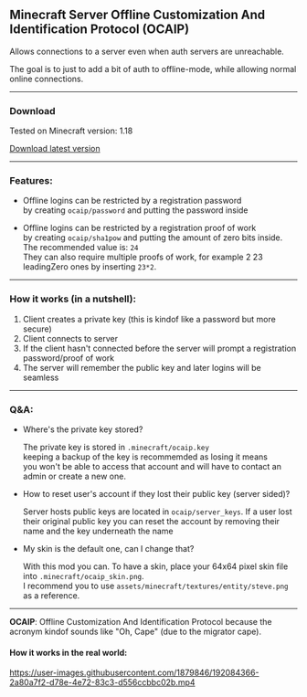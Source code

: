 ## Minecraft Server Offline Customization And Identification Protocol (OCAIP)

Allows connections to a server even when auth servers are unreachable.

The goal is to just to add a bit of auth to offline-mode, while allowing normal online connections.


____________________________________________________

### Download
Tested on Minecraft version: 1.18

[Download latest version](https://github.com/SFort/MC-OCAIP/releases)

____________________________________________________

### Features: 
- Offline logins can be restricted by a registration password  
by creating `ocaip/password` and putting the password inside

- Offline logins can be restricted by a registration proof of work  
by creating `ocaip/sha1pow` and putting the amount of zero bits inside.  
The recommended value is: `24`  
They can also require multiple proofs of work, for example 2 23 leadingZero ones by inserting `23*2`.


____________________________________________________

### How it works (in a nutshell):  
1. Client creates a private key (this is kindof like a password but more secure)
2. Client connects to server
3. If the client hasn't connected before the server will prompt a registration password/proof of work
4. The server will remember the public key and later logins will be seamless


____________________________________________________

### Q&A:
- Where's the private key stored?

  The private key is stored in `.minecraft/ocaip.key`  
keeping a backup of the key is recommemded as losing it means  
you won't be able to access that account and will have to contact an admin or create a new one.

- How to reset user's account if they lost their public key (server sided)?

  Server hosts public keys are located in `ocaip/server_keys`. If a user lost their original
public key you can reset the account by removing their name and the key underneath the name

- My skin is the default one, can I change that?

  With this mod you can. To have a skin, place your 64x64 pixel skin file into `.minecraft/ocaip_skin.png`.  
I recommend you to use `assets/minecraft/textures/entity/steve.png` as a reference.


____________________________________________________

**OCAIP**: Offline Customization And Identification Protocol because the acronym kindof sounds like "Oh, Cape" (due to the migrator cape).  

#### How it works in the real world:

https://user-images.githubusercontent.com/1879846/192084366-2a80a7f2-d78e-4e72-83c3-d556ccbbc02b.mp4


